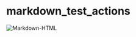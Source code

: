 # markdown_test_actions
![Markdown-HTML](https://github.com/lindblb/markdown_test_actions/workflows/Markdown-HTML/badge.svg?branch=master)

